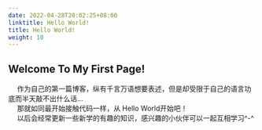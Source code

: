 ```yaml
---
date: 2022-04-28T20:02:25+08:00
linktitle: Hello World!
title: Hello World!
weight: 10
---
```


## Welcome To My First Page!
&emsp; 作为自己的第一篇博客，纵有千言万语想要表述，但是却受限于自己的语言功底而半天敲不出什么话...  
&emsp; 那就如同最开始接触代码一样，从 Hello World开始吧！  
&emsp; 以后会经常更新一些新学的有趣的知识，感兴趣的小伙伴可以一起互相学习^-^